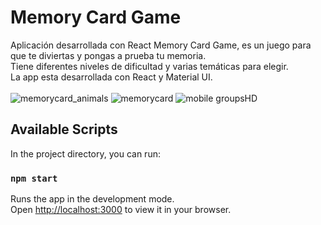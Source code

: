 # Memory Card Game

Aplicación desarrollada con React
Memory Card Game, es un juego para que te diviertas y pongas a prueba tu memoria. <br/>
Tiene diferentes niveles de dificultad y varias temáticas para elegir. <br/>
La app esta desarrollada con React y Material UI. <br/><br/>
![memorycard_animals](https://user-images.githubusercontent.com/76783198/189690614-0aff4c71-cfa0-41c1-a8fc-b7c962fb8280.png)
![memorycard](https://user-images.githubusercontent.com/76783198/189688544-a12c2538-88ac-40cf-b444-00ba45e42943.png)
![mobile groupsHD](https://user-images.githubusercontent.com/76783198/189695541-d32ef5c4-2583-4e38-9936-0de129de46b9.png)

## Available Scripts

In the project directory, you can run:

### `npm start`

Runs the app in the development mode.\
Open [http://localhost:3000](http://localhost:3000) to view it in your browser.


